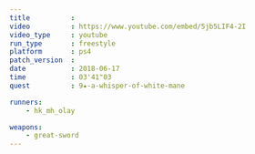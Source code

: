 ```yaml
---
title          :
video          : https://www.youtube.com/embed/5jb5LIF4-2I
video_type     : youtube
run_type       : freestyle
platform       : ps4
patch_version  :
date           : 2018-06-17
time           : 03'41"03
quest          : 9★-a-whisper-of-white-mane

runners:
    - hk_mh_olay

weapons:
    - great-sword
---
```

